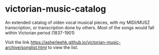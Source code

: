# victorian-music-catalog
An extended catalog of olden vocal musical pieces, with my MIDI/MUSZ transcription, or transcription done by others. Most of the songs would fall within Victorian period (1837-1901)

Visit the link https://asherleehk.github.io/victorian-music-archive/songlist.html to view the list.
